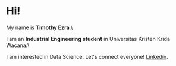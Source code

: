 # Hi! 

My name is **Timothy Ezra**.\

I am an **Industrial Engineering student** in Universitas Kristen Krida Wacana.\

I am interested in Data Science. Let's connect everyone! [Linkedin](https://www.linkedin.com/in/timezra/).
